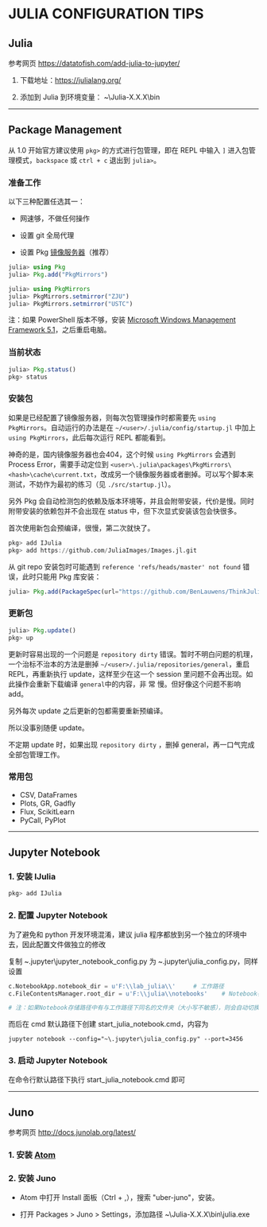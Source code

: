 JULIA CONFIGURATION TIPS
=============================



## Julia

参考网页 https://datatofish.com/add-julia-to-jupyter/

1. 下载地址：https://julialang.org/

2. 添加到 Julia 到环境变量： ~\Julia-X.X.X\bin

---



## Package Management

从 1.0 开始官方建议使用 `pkg>` 的方式进行包管理，即在 REPL 中输入 `]` 进入包管理模式，`backspace` 或 `ctrl + c` 退出到 `julia>`。

### 准备工作

以下三种配置任选其一：

- 网速够，不做任何操作

- 设置 git 全局代理

- 设置 Pkg [镜像服务器](https://blog.csdn.net/yijiaobani/article/details/100007879)（推荐）

```julia
julia> using Pkg
julia> Pkg.add("PkgMirrors")

julia> using PkgMirrors
julia> PkgMirrors.setmirror("ZJU")
julia> PkgMirrors.setmirror("USTC")
```

注：如果 PowerShell 版本不够，安装 [Microsoft Windows Management Framework 5.1](https://www.microsoft.com/en-us/download/details.aspx?id=54616)，之后重启电脑。

### 当前状态

```julia
julia> Pkg.status()
pkg> status
```

### 安装包

如果是已经配置了镜像服务器，则每次包管理操作时都需要先 `using PkgMirrors`。自动运行的办法是在 `~/<user>/.julia/config/startup.jl` 中加上 `using PkgMirrors`，此后每次运行 REPL 都能看到。

神奇的是，国内镜像服务器也会404，这个时候 `using PkgMirrors` 会遇到 Process Error，需要手动定位到 `<user>\.julia\packages\PkgMirrors\<hash>\cache\current.txt`，改成另一个镜像服务器或者删掉。可以写个脚本来测试，不妨作为最初的练习（见 `./src/startup.jl`）。

另外 Pkg 会自动检测包的依赖及版本环境等，并且会附带安装，代价是慢。同时附带安装的依赖包并不会出现在 status 中，但下次显式安装该包会快很多。

首次使用新包会预编译，很慢，第二次就快了。

```julia
pkg> add IJulia
pkg> add https://github.com/JuliaImages/Images.jl.git
```

从 git repo 安装包时可能遇到 `reference 'refs/heads/master' not found` 错误，此时只能用 Pkg 库安装：

```julia
julia> Pkg.add(PackageSpec(url="https://github.com/BenLauwens/ThinkJulia.jl", rev="master"))
```

### 更新包

```julia
julia> Pkg.update()
pkg> up
```

更新时容易出现的一个问题是 `repository dirty` 错误。暂时不明白问题的机理，一个治标不治本的方法是删掉 `~/<user>/.julia/repositories/general`，重启 REPL，再重新执行 update，这样至少在这一个 session 里问题不会再出现。如此操作会重新下载编译 `general`中的内容，非 常 慢。但好像这个问题不影响 add。

另外每次 update 之后更新的包都需要重新预编译。

所以没事别随便 update。

不定期 update 时，如果出现 `repository dirty` ，删掉 general，再一口气完成全部包管理工作。

### 常用包

- CSV, DataFrames
- Plots, GR, Gadfly
- Flux, ScikitLearn
- PyCall, PyPlot

---



## Jupyter Notebook

### 1. 安装 IJulia

```julia
pkg> add IJulia
```

### 2. 配置 Jupyter Notebook

为了避免和 python 开发环境混淆，建议 julia 程序都放到另一个独立的环境中去，因此配置文件做独立的修改

复制 ~\.jupyter\jupyter_notebook_config.py 为 ~\.jupyter\julia_config.py，同样设置

```python
c.NotebookApp.notebook_dir = u'F:\\lab_julia\\'     # 工作路径
c.FileContentsManager.root_dir = u'F:\\julia\\notebooks'    # Notebook存储路径

# 注：如果Notebook存储路径中有与工作路径下同名的文件夹（大小写不敏感），则会自动切换工作路径
```

而后在 cmd 默认路径下创建 start_julia_notebook.cmd，内容为

```shell
jupyter notebook --config="~\.jupyter\julia_config.py" --port=3456
```

### 3. 启动 Jupyter Notebook

在命令行默认路径下执行 start_julia_notebook.cmd 即可

---



## Juno

参考网页 http://docs.junolab.org/latest/

### 1. 安装 [Atom](https://atom.io/) 

### 2. 安装 Juno

- Atom 中打开 Install 面板（Ctrl + ,），搜索 "uber-juno"，安装。

- 打开 Packages > Juno > Settings，添加路径 ~\Julia-X.X.X\bin\julia.exe
